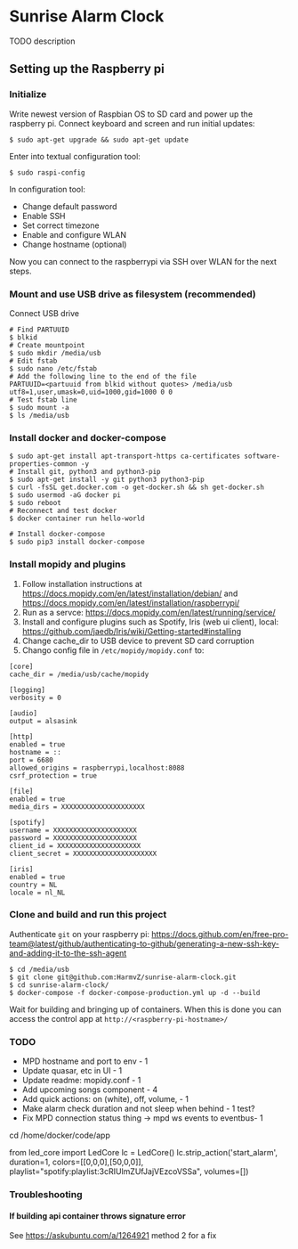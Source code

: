 # Sunrise Alarm Clock
TODO description




## Setting up the Raspberry pi
### Initialize
Write newest version of Raspbian OS to SD card and power up the raspberry pi. Connect keyboard and screen and run initial updates:

`$ sudo apt-get upgrade && sudo apt-get update`

Enter into textual configuration tool:

`$ sudo raspi-config`

In configuration tool:
- Change default password
- Enable SSH
- Set correct timezone
- Enable and configure WLAN
- Change hostname (optional)


Now you can connect to the raspberrypi via SSH over WLAN for the next steps.

### Mount and use USB drive as filesystem (recommended)
Connect USB drive
```
# Find PARTUUID
$ blkid
# Create mountpoint
$ sudo mkdir /media/usb
# Edit fstab
$ sudo nano /etc/fstab
# Add the following line to the end of the file
PARTUUID=<partuuid from blkid without quotes> /media/usb utf8=1,user,umask=0,uid=1000,gid=1000 0 0
# Test fstab line
$ sudo mount -a
$ ls /media/usb
```

### Install docker and docker-compose
```
$ sudo apt-get install apt-transport-https ca-certificates software-properties-common -y
# Install git, python3 and python3-pip
$ sudo apt-get install -y git python3 python3-pip
$ curl -fsSL get.docker.com -o get-docker.sh && sh get-docker.sh
$ sudo usermod -aG docker pi
$ sudo reboot
# Reconnect and test docker
$ docker container run hello-world

# Install docker-compose
$ sudo pip3 install docker-compose
```

### Install mopidy and plugins
1. Follow installation instructions at https://docs.mopidy.com/en/latest/installation/debian/ and https://docs.mopidy.com/en/latest/installation/raspberrypi/
2. Run as a servce: https://docs.mopidy.com/en/latest/running/service/
3. Install and configure plugins such as Spotify, Iris (web ui client), local: https://github.com/jaedb/Iris/wiki/Getting-started#installing
4. Change cache_dir to USB device to prevent SD card corruption
5. Chango config file in `/etc/mopidy/mopidy.conf` to:
```
[core]
cache_dir = /media/usb/cache/mopidy

[logging]
verbosity = 0

[audio]
output = alsasink

[http]
enabled = true
hostname = ::
port = 6680
allowed_origins = raspberrypi,localhost:8088
csrf_protection = true

[file]
enabled = true
media_dirs = XXXXXXXXXXXXXXXXXXXXX

[spotify]
username = XXXXXXXXXXXXXXXXXXXXX
password = XXXXXXXXXXXXXXXXXXXXX
client_id = XXXXXXXXXXXXXXXXXXXXX
client_secret = XXXXXXXXXXXXXXXXXXXXX

[iris]
enabled = true
country = NL
locale = nl_NL
```


### Clone and build and run this project
Authenticate `git` on your raspberry pi: https://docs.github.com/en/free-pro-team@latest/github/authenticating-to-github/generating-a-new-ssh-key-and-adding-it-to-the-ssh-agent
```
$ cd /media/usb
$ git clone git@github.com:HarmvZ/sunrise-alarm-clock.git
$ cd sunrise-alarm-clock/
$ docker-compose -f docker-compose-production.yml up -d --build
```
Wait for building and bringing up of containers. When this is done you can access the control app at `http://<raspberry-pi-hostname>/`

### TODO
- MPD hostname and port to env - 1
- Update quasar, etc in UI - 1
- Update readme: mopidy.conf - 1
- Add upcoming songs component - 4
- Add quick actions: on (white), off, volume, - 1
- Make alarm check duration and not sleep when behind - 1 test?
- Fix MPD connection status thing -> mpd ws events to eventbus- 1





cd /home/docker/code/app

from led_core import LedCore
lc = LedCore()
lc.strip_action('start_alarm', duration=1, colors=[[0,0,0],[50,0,0]], playlist="spotify:playlist:3cRIUlmZUfJajVEzcoVSSa", volumes=[])


### Troubleshooting

#### If building api container throws signature error
See https://askubuntu.com/a/1264921 method 2 for a fix